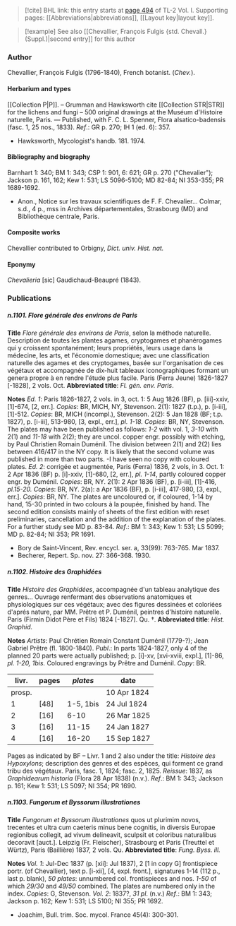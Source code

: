 > [!cite] BHL link: this entry starts at [page 494](https://www.biodiversitylibrary.org/item/103414#page/542/mode/1up) of TL-2 Vol. I.
> Supporting pages: [[Abbreviations|abbreviations]], [[Layout key|layout key]].

> [!example] See also [[Chevallier, François Fulgis {std. Chevall.} (Suppl.)|second entry]] for this author

### Author

Chevallier, François Fulgis (1796-1840), French botanist. (*Chev.*).

#### Herbarium and types

[[Collection P|P]]. – Grumman and Hawksworth cite [[Collection STR|STR]] for the lichens and fungi – 500 original drawings at the Muséum d'Histoire naturelle, Paris. — Published, with F. C. L. Spenner, Flora alsatico-badensis (fasc. 1, 25 nos., 1833).
*Ref*.: GR p. 270; IH 1 (ed. 6): 357.
- Hawksworth, Mycologist's handb. 181. 1974.

#### Bibliography and biography

Barnhart 1: 340; BM 1: 343; CSP 1: 901, 6: 621; GR p. 270 ("Chevalier"); Jackson p. 161, 162; Kew 1: 531; LS 5096-5100; MD 82-84; NI 353-355; PR 1689-1692.
- Anon., Notice sur les travaux scientifiques de F. F. Chevalier... Colmar, s.d., 4 p., mss in Archives départementales, Strasbourg (MD) and Bibliothèque centrale, Paris.

#### Composite works

Chevallier contributed to Orbigny, *Dict. univ. Hist. nat.*

#### Eponymy

*Chevalieria* \[sic\] Gaudichaud-Beaupré (1843).

### Publications

##### n.1101. Flore générale des environs de Paris

**Title**
*Flore générale des environs de Paris*, selon la méthode naturelle. Description de toutes les plantes agames, cryptogames et phanérogames qui y croissent spontanément; leurs propriétés, leurs usage dans la médecine, les arts, et l'économie domestique; avec une classification naturelle des agames et des cryptogames, basée sur l'organisation de ces végétaux et accompagnée de dix-huit tableaux iconographiques formant un genera propre à en rendre l'étude plus facile. Paris (Ferra Jeune) 1826-1827 \[-1828\], 2 vols. Oct.
**Abbreviated title**: *Fl. gén. env. Paris*.

**Notes**
*Ed. 1*: Paris 1826-1827, 2 vols. in 3, oct.
1: 5 Aug 1826 (BF), p. \[iii\]-xxiv, \[1\]-674, \[2, err.\]. *Copies*: BR, MICH, NY, Stevenson. 2(1): 1827 (t.p.), p. \[i-iii\], \[1\]-512. *Copies*: BR, MICH (incompl.), Stevenson. 2(2): 5 Jan 1828 (BF; t.p. 1827), p. \[i-iii\], 513-980, \[3, expl., err.\], *pl. 1-18. Copies*: BR, NY, Stevenson.
The plates may have been published as follows: *1-2* with vol. 1, *3-10* with 2(1) and *11-18* with 2(2); they are uncol. copper engr. possibly with etching, by Paul Christien Romain Duménil. The division between 2(1) and 2(2) lies between 416/417 in the NY copy. It is likely that the second volume was published in more than two parts. -I have seen no copy with coloured plates.
*Ed. 2*: corrigée et augmentée, Paris (Ferra) 1836, 2 vols, in 3. Oct. 1: 2 Apr 1836 (BF) p. \[i\]-xxiv, \[1\]-680, \[2, err.\], *pl. 1-14*, partly coloured copper engr. by Duménil. *Copies*: BR, NY.
2(1): 2 Apr 1836 (BF), p. \[i-iii\], \[1\]-416, *pl.15-20. Copies*: BR, NY. 2(a): a Apr 1836 (BF), p. \[i-iii\], 417-980, \[3, expl., err.\]. *Copies*: BR, NY. The plates are uncoloured or, if coloured, 1-14 by hand, 15-30 printed in two colours à la poupée, finished by hand. The second edition consists mainly of sheets of the first edition with reset preliminaries, cancellation and the addition of the explanation of the plates. For a further study see MD p. 83-84.
*Ref*.: BM 1: 343; Kew 1: 531; LS 5099; MD p. 82-84; NI 353; PR 1691.
- Bory de Saint-Vincent, Rev. encycl. ser. a, 33(99): 763-765. Mar 1837.
- Becherer, Repert. Sp. nov. 27: 366-368. 1930.

##### n.1102. Histoire des Graphidées

**Title**
*Histoire des Graphidées*, accompagnée d'un tableau analytique des genres... Ouvrage renfermant des observations anatomiques et physiologiques sur ces végétaux; avec des figures dessinées et coloriées d'aprés nature, par MM. Prêtre et P. Duménil, peintres d'histoire naturelle. Paris (Firmin Didot Père et Fils) 1824 \[-1827\]. Qu. †.
**Abbreviated title**: *Hist. Graphid.*

**Notes**
*Artists*: Paul Chrétien Romain Constant Duménil (1779-?); Jean Gabriel Prêtre (fl. 1800-1840).
*Publ*.: In parts 1824-1827, only 4 of the planned 20 parts were actually published; p. \[i\]-xv, \[xvi-xviii, expl.\], \[1\]-86, *pl. 1-20, 1bis.* Coloured engravings by Prêtre and Duménil.
*Copy*: BR.

|livr.	|pages	|*plates*	|date	|
|---	|---	|---	|---	|
|prosp.	|	|	|10 Apr 1824	|
|1	|\[48\]	|1-5, 1bis	|24 Jul 1824	|
|2	|\[16\]	|6-10	|26 Mar 1825|
|3	|\[16\]	|11-15	|24 Jan 1827|
|4	|\[16\]	|16-20	|15 Sep 1827|

Pages as indicated by BF – Livr. 1 and 2 also under the title: *Histoire des Hypoxylons*; description des genres et des espèces, qui forment ce grand tribu des végétaux. Paris, fasc. 1, 1824; fasc. 2, 1825.
*Reissue*: 1837, as *Graphidearum historia* (Flora 28 Apr 1838) (n.v.).
*Ref*.: BM 1: 343; Jackson p. 161; Kew 1: 531; LS 5097; NI 354; PR 1690.

##### n.1103. Fungorum et Byssorum illustrationes

**Title**
*Fungorum et Byssorum illustrationes* quos ut plurimim novos, trecentes et ultra cum caeteris minus bene cognitis, in diversis Europae regionibus collegit, ad vivum delineavit, sculpsit et coloribus naturalibus decoravit \[auct.\]. Leipzig (Fr. Fleischer), Strasbourg et Paris (Treuttel et Würtz), Paris (Baillière) 1837, 2 vols. Qu.
**Abbreviated title**: *Fung. Byss. ill.*

**Notes**
*Vol. 1*: Jul-Dec 1837 (p. \[xii\]: Jul 1837), 2 \[1 in copy G\] frontispiece portr. (of Chevallier), text p. \[i-xii\], \[4, expl. front.\], signatures 1-14 (112 p., last p. blank), *50 plates*: unnumbered col. frontispieces and nos. *1-50* of which *29/30* and *49/50* combined. The plates are numbered only in the index. *Copies*: G, Stevenson.
*Vol. 2*: 1837?, *31 pl*. (n.v.)
*Ref*.: BM 1: 343; Jackson p. 162; Kew 1: 531; LS 5100; NI 355; PR 1692.
- Joachim, Bull. trim. Soc. mycol. France 45(4): 300-301.


